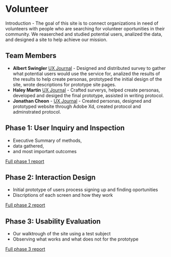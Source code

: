 # Volunteer 

Introduction - The goal of this site is to connect organizations in need of volunteers with people who are searching for volunteer oportunities in their community. We reaserched and studied potential users, analized the data, and designed a site to help achieve our mission.

## Team Members

* **Albert Swingler** [UX Journal](https://usabilityengineering.github.io/uxportfolio-aswingler1/) - Designed and distributed survey to gather what potential users would use the service for, analized the results of the results to help create personas, prototyped the initial design of the site, wrote descriptions for prototype site pages.
* **Haley Martin** [UX Journal](https://usabilityengineering.github.io/uxportfolio-hmartin3/) - Crafted surverys, helped create personas, developed and desiged the final prototype, assisted in writing protocol.
* **Jonathan Cheon** - [UX Journal](https://usabilityengineering.github.io/uxportfolio-jcheon/) - Created personas, designed and prototyped website through Adobe Xd, created protocol and adminstrated protocol. 


## Phase 1: User Inquiry and Inspection

* Executive Summary of methods,
* data gathered,
* and most important outcomes

[Full phase 1 report](phase1/)

## Phase 2: Interaction Design

* Initial prototype of users process signing up and finding oportunities
* Discriptions of each screen and how they work

[Full phase 2 report](phase2/)

## Phase 3: Usability Evaluation

* Our walktrough of the site using a test subject
* Observing what works and what does not for the prototype

[Full phase 3 report](phase3/)
